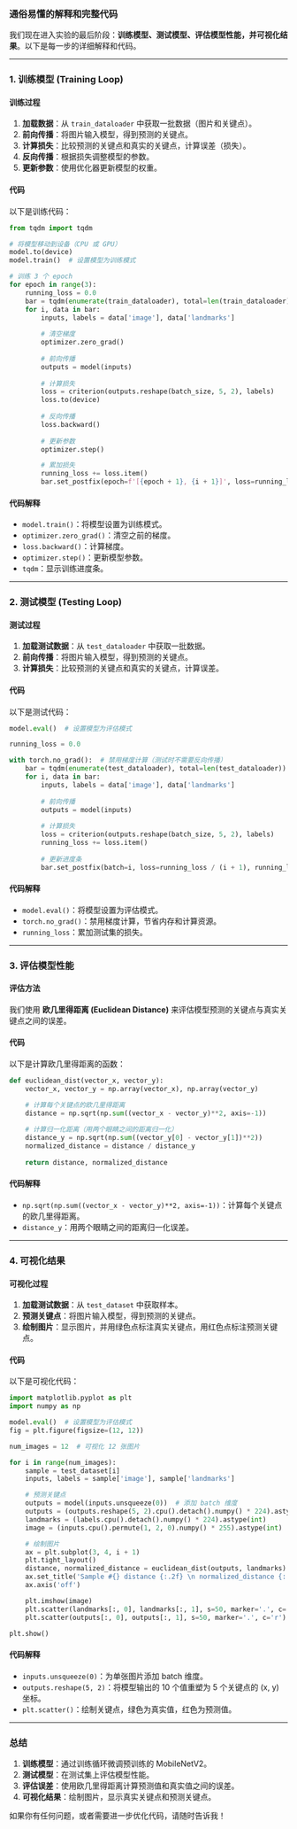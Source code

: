 ### **通俗易懂的解释和完整代码**

我们现在进入实验的最后阶段：**训练模型、测试模型、评估模型性能，并可视化结果**。以下是每一步的详细解释和代码。

---

### **1. 训练模型 (Training Loop)**

#### **训练过程**
1. **加载数据**：从 `train_dataloader` 中获取一批数据（图片和关键点）。
2. **前向传播**：将图片输入模型，得到预测的关键点。
3. **计算损失**：比较预测的关键点和真实的关键点，计算误差（损失）。
4. **反向传播**：根据损失调整模型的参数。
5. **更新参数**：使用优化器更新模型的权重。

#### **代码**
以下是训练代码：

```python
from tqdm import tqdm

# 将模型移动到设备（CPU 或 GPU）
model.to(device)
model.train()  # 设置模型为训练模式

# 训练 3 个 epoch
for epoch in range(3):
    running_loss = 0.0
    bar = tqdm(enumerate(train_dataloader), total=len(train_dataloader))  # 进度条
    for i, data in bar:
        inputs, labels = data['image'], data['landmarks']
        
        # 清空梯度
        optimizer.zero_grad()
        
        # 前向传播
        outputs = model(inputs)
        
        # 计算损失
        loss = criterion(outputs.reshape(batch_size, 5, 2), labels)
        loss.to(device)
        
        # 反向传播
        loss.backward()
        
        # 更新参数
        optimizer.step()

        # 累加损失
        running_loss += loss.item()
        bar.set_postfix(epoch=f'[{epoch + 1}, {i + 1}]', loss=running_loss / (i + 1))
```

#### **代码解释**
- `model.train()`：将模型设置为训练模式。
- `optimizer.zero_grad()`：清空之前的梯度。
- `loss.backward()`：计算梯度。
- `optimizer.step()`：更新模型参数。
- `tqdm`：显示训练进度条。

---

### **2. 测试模型 (Testing Loop)**

#### **测试过程**
1. **加载测试数据**：从 `test_dataloader` 中获取一批数据。
2. **前向传播**：将图片输入模型，得到预测的关键点。
3. **计算损失**：比较预测的关键点和真实的关键点，计算误差。

#### **代码**
以下是测试代码：

```python
model.eval()  # 设置模型为评估模式

running_loss = 0.0

with torch.no_grad():  # 禁用梯度计算（测试时不需要反向传播）
    bar = tqdm(enumerate(test_dataloader), total=len(test_dataloader))  # 进度条
    for i, data in bar:
        inputs, labels = data['image'], data['landmarks']
        
        # 前向传播
        outputs = model(inputs)
        
        # 计算损失
        loss = criterion(outputs.reshape(batch_size, 5, 2), labels)
        running_loss += loss.item()
        
        # 更新进度条
        bar.set_postfix(batch=i, loss=running_loss / (i + 1), running_loss=running_loss)
```

#### **代码解释**
- `model.eval()`：将模型设置为评估模式。
- `torch.no_grad()`：禁用梯度计算，节省内存和计算资源。
- `running_loss`：累加测试集的损失。

---

### **3. 评估模型性能**

#### **评估方法**
我们使用 **欧几里得距离 (Euclidean Distance)** 来评估模型预测的关键点与真实关键点之间的误差。

#### **代码**
以下是计算欧几里得距离的函数：

```python
def euclidean_dist(vector_x, vector_y):
    vector_x, vector_y = np.array(vector_x), np.array(vector_y)

    # 计算每个关键点的欧几里得距离
    distance = np.sqrt(np.sum((vector_x - vector_y)**2, axis=-1))
    
    # 计算归一化距离（用两个眼睛之间的距离归一化）
    distance_y = np.sqrt(np.sum((vector_y[0] - vector_y[1])**2))
    normalized_distance = distance / distance_y
    
    return distance, normalized_distance
```

#### **代码解释**
- `np.sqrt(np.sum((vector_x - vector_y)**2, axis=-1))`：计算每个关键点的欧几里得距离。
- `distance_y`：用两个眼睛之间的距离归一化误差。

---

### **4. 可视化结果**

#### **可视化过程**
1. **加载测试数据**：从 `test_dataset` 中获取样本。
2. **预测关键点**：将图片输入模型，得到预测的关键点。
3. **绘制图片**：显示图片，并用绿色点标注真实关键点，用红色点标注预测关键点。

#### **代码**
以下是可视化代码：

```python
import matplotlib.pyplot as plt
import numpy as np

model.eval()  # 设置模型为评估模式
fig = plt.figure(figsize=(12, 12))

num_images = 12  # 可视化 12 张图片

for i in range(num_images):
    sample = test_dataset[i]
    inputs, labels = sample['image'], sample['landmarks']

    # 预测关键点
    outputs = model(inputs.unsqueeze(0))  # 添加 batch 维度
    outputs = (outputs.reshape(5, 2).cpu().detach().numpy() * 224).astype(int)
    landmarks = (labels.cpu().detach().numpy() * 224).astype(int)
    image = (inputs.cpu().permute(1, 2, 0).numpy() * 255).astype(int)

    # 绘制图片
    ax = plt.subplot(3, 4, i + 1)
    plt.tight_layout()
    distance, normalized_distance = euclidean_dist(outputs, landmarks)
    ax.set_title('Sample #{} distance {:.2f} \n normalized_distance {:.2f}'.format(i, np.sum(distance), np.sum(normalized_distance)))
    ax.axis('off')

    plt.imshow(image)
    plt.scatter(landmarks[:, 0], landmarks[:, 1], s=50, marker='.', c='g')  # 真实关键点（绿色）
    plt.scatter(outputs[:, 0], outputs[:, 1], s=50, marker='.', c='r')  # 预测关键点（红色）

plt.show()
```

#### **代码解释**
- `inputs.unsqueeze(0)`：为单张图片添加 batch 维度。
- `outputs.reshape(5, 2)`：将模型输出的 10 个值重塑为 5 个关键点的 (x, y) 坐标。
- `plt.scatter()`：绘制关键点，绿色为真实值，红色为预测值。

---

### **总结**
1. **训练模型**：通过训练循环微调预训练的 MobileNetV2。
2. **测试模型**：在测试集上评估模型性能。
3. **评估误差**：使用欧几里得距离计算预测值和真实值之间的误差。
4. **可视化结果**：绘制图片，显示真实关键点和预测关键点。

如果你有任何问题，或者需要进一步优化代码，请随时告诉我！
